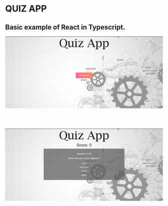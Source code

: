 # QUIZ APP

## Basic example of React in Typescript.

<img src="./images/1.png" alt="Screenshot" />

<br /><br />

<img src="./images/2.png" alt="Screenshot1" />
